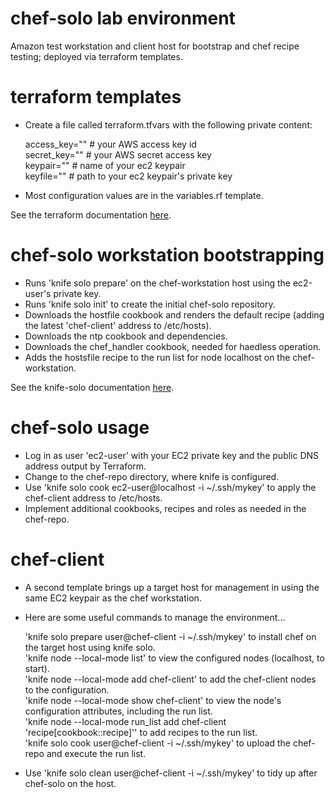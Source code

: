 # chef-solo lab environment 
Amazon test workstation and client host for bootstrap and chef recipe testing; deployed via terraform templates.

# terraform templates
- Create a file called terraform.tfvars with the following private content:

  access_key="" # your AWS access key id <br />
  secret_key="" # your AWS secret access key <br />
  keypair="" # name of your ec2 keypair <br />
  keyfile="" # path to your ec2 keypair's  private key

- Most configuration values are in the variables.rf template.

See the terraform documentation [here](https://www.terraform.io/docs/).

# chef-solo workstation bootstrapping
- Runs 'knife solo prepare' on the chef-workstation host using the ec2-user's private key.
- Runs 'knife solo init' to create the initial chef-solo repository.
- Downloads the hostfile cookbook and renders the default recipe (adding the latest 'chef-client' address to /etc/hosts).
- Downloads the ntp cookbook and dependencies.
- Downloads the chef_handler cookbook, needed for haedless operation.
- Adds the hostsfile recipe to the run list for node localhost on the chef-workstation. 

See the knife-solo documentation [here](http://matschaffer.github.io/knife-solo/).

# chef-solo usage
- Log in as user 'ec2-user' with your EC2 private key and the public DNS address output by Terraform.
- Change to the chef-repo directory, where knife is configured.
- Use 'knife solo cook ec2-user@localhost -i ~/.ssh/mykey' to apply the chef-client address to /etc/hosts.
- Implement additional cookbooks, recipes and roles as needed in the chef-repo.

# chef-client
- A second template brings up a target host for management in using the same EC2 keypair as the chef workstation.
- Here are some useful commands to manage the environment...

  'knife solo prepare user@chef-client -i ~/.ssh/mykey' to install chef on the target host using knife solo. <br />
  'knife node --local-mode list' to view the configured nodes (localhost, to start). <br />
  'knife node --local-mode add chef-client' to add the chef-client nodes to the configuration. <br />
  'knife node --local-mode show chef-client' to view the node's configuration attributes, including the run list. <br />
  'knife node --local-mode run_list add chef-client 'recipe[cookbook::recipe]'' to add recipes to the run list. <br />
  'knife solo cook user@chef-client -i ~/.ssh/mykey' to upload the chef-repo and execute the run list. <br />

- Use 'knife solo clean user@chef-client -i ~/.ssh/mykey' to tidy up after chef-solo on the host.
